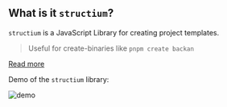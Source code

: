 ## What is it `structium`?

`structium` is a JavaScript Library for creating project templates.

> Useful for create-binaries like `pnpm create backan`

[Read more](https://www.npmjs.com/package/structium)

Demo of the `structium` library:

![demo](https://github.com/pigeonposse/structium/raw/main/docs/public/example.gif)
